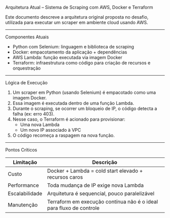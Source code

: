 Arquitetura Atual – Sistema de Scraping com AWS, Docker e Terraform

Este documento descreve a arquitetura original proposta no desafio, utilizada para executar um scraper em ambiente cloud usando AWS.

---

Componentes Atuais

- Python com Selenium: linguagem e biblioteca de scraping
- Docker: empacotamento da aplicação + dependências
- AWS Lambda: função executada via imagem Docker
- Terraform: infraestrutura como código para criação de recursos e orquestração

---

Lógica de Execução

1. Um scraper em Python (usando Selenium) é empacotado como uma imagem Docker.
2. Essa imagem é executada dentro de uma função Lambda.
3. Durante o scraping, se ocorrer um bloqueio de IP, o código detecta a falha (ex: erro 403).
4. Nesse caso, o Terraform é acionado para provisionar:
   - Uma nova Lambda
   - Um novo IP associado à VPC
5. O código recomeça a raspagem na nova função.

---

Pontos Críticos

| Limitação      | Descrição                                                           |
|----------------|---------------------------------------------------------------------|
| Custo          | Docker + Lambda = cold start elevado + recursos caros               |
| Performance    | Toda mudança de IP exige nova Lambda                                |
| Escalabilidade | Arquitetura é sequencial, pouco paralelizável                       |
| Manutenção     | Terraform em execução contínua não é o ideal para fluxo de controle |
 